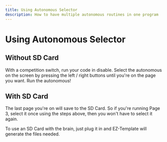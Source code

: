 ```yaml
---
title: Using Autonomous Selector
description: How to have multiple autonomous routines in one program
---
```



# **Using Autonomous Selector**




## Without SD Card  
With a competition switch, run your code in disable.  Select the autonomous on the screen by pressing the left / right buttons until you're on the page you want.  Run the autonomous!

## With SD Card
The last page you're on will save to the SD Card.  So if you're running Page 3, select it once using the steps above, then you won't have to select it again.  

To use an SD Card with the brain, just plug it in and EZ-Template will generate the files needed. 